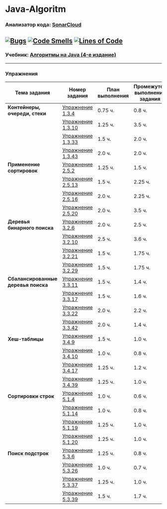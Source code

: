 # Java-Algoritm
### **Анализатор кода: [SonarCloud](https://sonarcloud.io/project/overview?id=fedorakoo_Java-Algoritm)</span>**
[![Bugs](https://sonarcloud.io/api/project_badges/measure?project=fedorakoo_Java-Algoritm&metric=bugs)](https://sonarcloud.io/summary/new_code?id=fedorakoo_Java-Algoritm)
[![Code Smells](https://sonarcloud.io/api/project_badges/measure?project=fedorakoo_Java-Algoritm&metric=code_smells)](https://sonarcloud.io/summary/new_code?id=fedorakoo_Java-Algoritm)
[![Lines of Code](https://sonarcloud.io/api/project_badges/measure?project=fedorakoo_Java-Algoritm&metric=ncloc)](https://sonarcloud.io/summary/new_code?id=fedorakoo_Java-Algoritm)
---
### **Учебник: [Алгоритмы на Java (4-е издание)](https://drive.google.com/file/d/1G-ffq93rK3_wpvbKyWC5lWK9xWPDjrlE/view)**
---------
### **Упражнения**
Тема задания | Номер задания |  План выполнения | Промежуток выполнения задания
--- | --- | --- | ---
**Контейнеры, очереди, стеки** | [Упражнение 1.3.4](https://github.com/fedorakoo/Java-Algoritm/tree/task/src/containers_queues_stacks/task_1_3_4) | 0.75 ч.| 0.8 ч.
| | [Упражнение 1.3.10](https://github.com/fedorakoo/Java-Algoritm/tree/task/src/containers_queues_stacks/task_1_3_10) | 1.25 ч.| 3.5 ч.
| | [Упражнение 1.3.33](https://github.com/fedorakoo/Java-Algoritm/tree/task/src/containers_queues_stacks/task_1_3_33) | 1.5 ч.| 2.0 ч.
| | [Упражнение 1.3.43](https://github.com/fedorakoo/Java-Algoritm/tree/task/src/containers_queues_stacks/task_1_3_43) | 2.0 ч.| 2.0 ч.
**Применение сортировок** | [Упражнение 2.5.2](https://github.com/fedorakoo/Java-Algoritm/tree/using_sorts/src/using_sorts/task_2_5_2) | 1.25 ч.| 1.5 ч.
| | [Упражнение 2.5.13](https://github.com/fedorakoo/Java-Algoritm/tree/using_sorts/src/using_sorts/task_2_5_13) | 1.5 ч.| 2.25 ч.
| | [Упражнение 2.5.16](https://github.com/fedorakoo/Java-Algoritm/tree/using_sorts/src/using_sorts/task_2_5_16) | 2.0 ч.| 2.25 ч.
| | [Упражнение 2.5.20](https://github.com/fedorakoo/Java-Algoritm/tree/using_sorts/src/using_sorts/task_2_5_20) | 2.0 ч.| 3.5 ч.
**Деревья бинарного поиска** | [Упражнение 3.2.6](https://github.com/fedorakoo/Java-Algoritm/tree/binary_search_tree/src/binary_search_tree/task_3_2_6) | 2.0 ч.| 2.5 ч.
| | [Упражнение 3.2.10](https://github.com/fedorakoo/Java-Algoritm/tree/binary_search_tree/src/binary_search_tree/task_3_2_10) | 2.5 ч.| 3.6 ч.
| | [Упражнение 3.2.21](https://github.com/fedorakoo/Java-Algoritm/tree/binary_search_tree/src/binary_search_tree/task_3_2_21) | 1.5 ч.| 1.75 ч.
| | [Упражнение 3.2.29](https://github.com/fedorakoo/Java-Algoritm/tree/binary_search_tree/src/binary_search_tree/task_3_2_29) | 1.5 ч.| 1.75 ч.
**Сбалансированные деревья поиска** | [Упражнение 3.3.11](https://github.com/fedorakoo/Java-Algoritm/tree/balanced_search_tree/src/balanced_search_tree/task_3_3_11) | 1.5 ч.| 1.4 ч.
| | [Упражнение 3.3.17](https://github.com/fedorakoo/Java-Algoritm/tree/balanced_search_tree/src/balanced_search_tree/task_3_3_17) | 1.5 ч.| 1.6 ч.
| | [Упражнение 3.3.22](https://github.com/fedorakoo/Java-Algoritm/tree/balanced_search_tree/src/balanced_search_tree/task_3_3_22) | 2.0 ч.| 2.2 ч.
| | [Упражнение 3.3.42](https://github.com/fedorakoo/Java-Algoritm/tree/balanced_search_tree/src/balanced_search_tree/task_3_3_42) | 2.0 ч.| 1.4 ч.
**Хеш-таблицы** | [Упражнение 3.4.9](https://github.com/fedorakoo/Java-Algoritm/tree/hash_table/src/hash_table/task_3_4_9) | 1.5 ч.| 1.0 ч.
| | [Упражнение 3.4.10](https://github.com/fedorakoo/Java-Algoritm/tree/hash_table/src/hash_table/task_3_4_10) | 1.0 ч.| 0.8 ч.
| | [Упражнение 3.4.17](https://github.com/fedorakoo/Java-Algoritm/tree/hash_table/src/hash_table/task_3_4_17) | 1.25 ч.| 1.2 ч.
| | [Упражнение 3.4.39](https://github.com/fedorakoo/Java-Algoritm/tree/hash_table/src/hash_table/task_3_4_39) | 1.25 ч.| 1.0 ч.
**Сортировки строк** | [Упражнение 5.1.4](https://github.com/fedorakoo/Java-Algoritm/tree/string_sorts/src/string_sorts/task_5_1_4) | 1.0 ч.| 0.6 ч.
| | [Упражнение 5.1.14](https://github.com/fedorakoo/Java-Algoritm/tree/string_sorts/src/string_sorts/task_5_1_14) | 1.0 ч.| 0.8 ч.
| | [Упражнение 5.1.19](https://github.com/fedorakoo/Java-Algoritm/tree/string_sorts/src/string_sorts/task_5_1_19) | 1.25 ч.| 1.0 ч.
| | [Упражнение 5.1.20](https://github.com/fedorakoo/Java-Algoritm/tree/string_sorts/src/string_sorts/task_5_1_20) | 1.25 ч.| 1.0 ч.
**Поиск подстрок** | [Упражнение 5.3.6](https://github.com/fedorakoo/Java-Algoritm/tree/substring_search/src/substring_search/task_5_3_6) | 1.25 ч.| 0.8 ч.
| | [Упражнение 5.3.26](https://github.com/fedorakoo/Java-Algoritm/tree/substring_search/src/substring_search/task_5_3_26) | 1.0 ч.| 0.7 ч.
| | [Упражнение 5.3.37](https://github.com/fedorakoo/Java-Algoritm/tree/substring_search/src/substring_search/task_5_3_37) | 1.25 ч.| 1.0 ч.
| | [Упражнение 5.3.39](https://github.com/fedorakoo/Java-Algoritm/tree/substring_search/src/substring_search/task_5_3_39) | 1.5 ч.| 1.7 ч.
